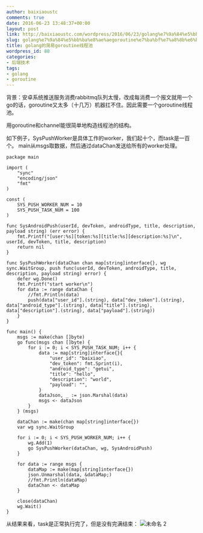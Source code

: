 ```yaml
---
author: baixiaoustc
comments: true
date: 2016-06-23 13:48:37+00:00
layout: post
link: http://baixiaoustc.com/wordpress/2016/06/23/golang%e7%9a%84%e5%bb%ba%e8%ae%aegoroutine%e7%ba%bf%e7%a8%8b%e6%b1%a0/
slug: golang%e7%9a%84%e5%bb%ba%e8%ae%aegoroutine%e7%ba%bf%e7%a8%8b%e6%b1%a0
title: golang的简易goroutine线程池
wordpress_id: 88
categories:
- 后端技术
tags:
- golang
- goroutine
---
```


背景：安卓系统推送服务消费rabbitmq队列太慢，改成每消费一个报文就用一个go的话，goroutine又太多（十几万）机器扛不住。因此需要一个goroutine线程池。

用goroutine和channel能很简单地构造线程池的结构。

如下例子，SysPushWorker是具体工作的worker，我们起十个，而task是一百个。
main从msgs取数据，然后通过dataChan发送给所有的worker处理。

    
    package main
    
    import (
    	"sync"
    	"encoding/json"
    	"fmt"
    )
    
    const (
    	SYS_PUSH_WORKER_NUM = 10
    	SYS_PUSH_TASK_NUM = 100
    )
    
    func SysAndroidPush(userId, devToken, androidType, title, description, payload string) (err error) {
    	fmt.Printf("[user:%s][token:%s][title:%s][description:%s]\n", userId, devToken, title, description)
    	return nil
    }
    
    func SysPushWorker(dataChan chan map[string]interface{}, wg sync.WaitGroup, push func(userId, devToken, androidType, title, description, payload string) error) {
    	defer wg.Done()
    	fmt.Printf("start worker\n")
    	for data := range dataChan {
    		//fmt.Println(data)
    		push(data["user_id"].(string), data["dev_token"].(string), data["android_type"].(string), data["title"].(string), data["description"].(string), data["payload"].(string))
    	}
    }
    
    func main() {
    	msgs := make(chan []byte)
    	go func(msgs chan []byte) {
    		for i := 0; i < SYS_PUSH_TASK_NUM; i++ {
    			data := map[string]interface{}{
    				"user_id": "baixiao",
    				"dev_token": fmt.Sprint(i),
    				"android_type": "getui",
    				"title": "hello",
    				"description": "world",
    				"payload": "",
    			}
    			dataJson, _ := json.Marshal(data)
    			msgs <- dataJson
    		}
    	} (msgs)
    
    	dataChan := make(chan map[string]interface{})
    	var wg sync.WaitGroup
    
    	for i := 0; i < SYS_PUSH_WORKER_NUM; i++ {
    		wg.Add(1)
    		go SysPushWorker(dataChan, wg, SysAndroidPush)
    	}
    
    	for data := range msgs {
    		dataMap := make(map[string]interface{})
    		json.Unmarshal(data, &dataMap;)
    		//fmt.Println(dataMap)
    		dataChan <- dataMap
    	}
    
    	close(dataChan)
    	wg.Wait()
    }
    


从结果来看，task是正常执行完了，但是没有完满结束：
![未命名 2](http://baixiaoustc.com/wordpress/wp-content/uploads/2016/06/未命名-2-1.png)
